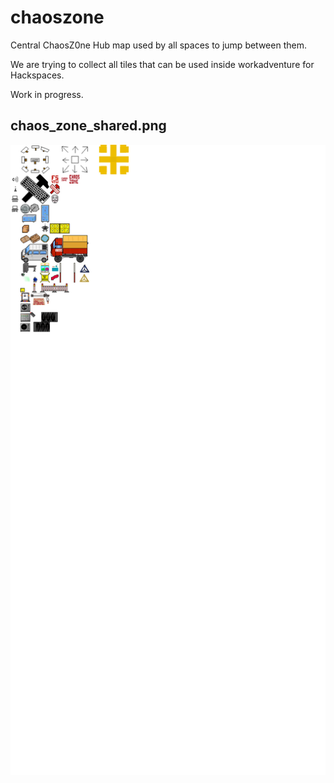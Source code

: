 # chaoszone

Central ChaosZ0ne Hub map used by all spaces to jump between them.

We are trying to collect all tiles that can be used inside workadventure for Hackspaces.

Work in progress.

## chaos_zone_shared.png

![alt text](./tiles/chaos_zone_shared.png "chaos_zone_shared.png")
